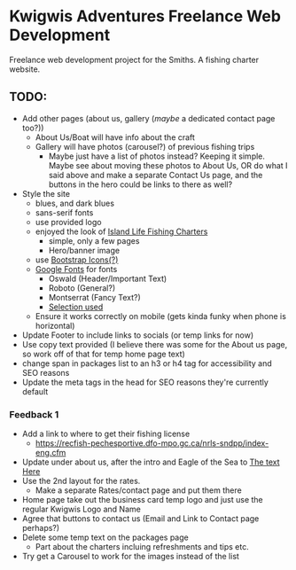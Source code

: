# Kwigwis Adventures Freelance Web Development
Freelance web development project for the Smiths. A fishing charter website.

## TODO:
- Add other pages (about us, gallery (*maybe* a dedicated contact page too?))
    - About Us/Boat will have info about the craft
    - Gallery will have photos (carousel?) of previous fishing trips
        - Maybe just have a list of photos instead? Keeping it simple. Maybe see about moving these photos to About Us, OR do what I said above and make a separate Contact Us page, and the buttons in the hero could be links to there as well?
- Style the site
    - blues, and dark blues
    - sans-serif fonts
    - use provided logo
    - enjoyed the look of [Island Life Fishing Charters](https://islandlifefishingcharters.com/)
        - simple, only a few pages
        - Hero/banner image
    - use [Bootstrap Icons(?)](https://icons.getbootstrap.com/)
    - [Google Fonts](https://fonts.google.com/) for fonts
        - Oswald (Header/Important Text)
        - Roboto (General?)
        - Montserrat (Fancy Text?)
        - [Selection used](https://fonts.google.com/share?selection.family=Montserrat:ital,wght@0,100..900;1,100..900|Oswald:wght@200..700|Roboto:ital,wght@0,100..900;1,100..900)
    - Ensure it works correctly on mobile (gets kinda funky when phone is horizontal)
- Update Footer to include links to socials (or temp links for now)
- Use copy text provided (I believe there was some for the About us page, so work off of that for temp home page text)
- change span in packages list to an h3 or h4 tag for accessibility and SEO reasons
- Update the meta tags in the head for SEO reasons they're currently default
### Feedback 1
- Add a link to where to get their fishing license
    - https://recfish-pechesportive.dfo-mpo.gc.ca/nrls-sndpp/index-eng.cfm
- Update under about us, after the intro and Eagle of the Sea to [The text Here](TEMP-copytext.txt)
- Use the 2nd layout for the rates. 
    - Make a separate Rates/contact page and put them there
- Home page take out the business card temp logo and just use the regular Kwigwis Logo and Name
- Agree that buttons to contact us (Email and Link to Contact page perhaps?)
- Delete some temp text on the packages page 
    - Part about the charters incluing refreshments and tips etc.
- Try get a Carousel to work for the images instead of the list
